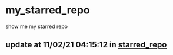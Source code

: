 # my_starred_repo
show me my starred repo

update at 11/02/21 04:15:12 in [starred_repo](./index.html)
---

